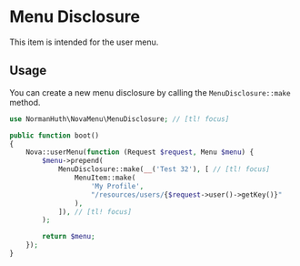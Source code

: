 # Menu Disclosure

This item is intended for the user menu.

## Usage

You can create a new menu disclosure by calling the `MenuDisclosure::make` method.

```php
use NormanHuth\NovaMenu\MenuDisclosure; // [tl! focus]

public function boot()
{
    Nova::userMenu(function (Request $request, Menu $menu) {
        $menu->prepend(
            MenuDisclosure::make(__('Test 32'), [ // [tl! focus]
                MenuItem::make(
                    'My Profile',
                    "/resources/users/{$request->user()->getKey()}"
                ),
            ]), // [tl! focus]
        );

        return $menu;
    });
}
```
